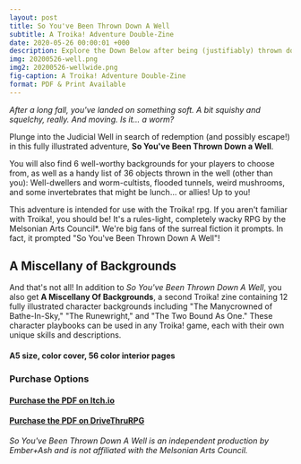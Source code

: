 ```yaml
---
layout: post
title: So You've Been Thrown Down A Well
subtitle: A Troika! Adventure Double-Zine
date: 2020-05-26 00:00:01 +000
description: Explore the Down Below after being (justifiably) thrown down a well in this adventure for Troika!
img: 20200526-well.png
img2: 20200526-wellwide.png
fig-caption: A Troika! Adventure Double-Zine
format: PDF & Print Available
---
```

*After a long fall, you've landed on something soft. A bit squishy and squelchy, really. And moving. Is it... a worm?*

Plunge into the Judicial Well in search of redemption (and possibly escape!) in this fully illustrated adventure, **So You've Been Thrown Down a Well**.

You will also find 6 well-worthy backgrounds for your players to choose from, as well as a handy list of 36 objects thrown in the well (other than you): Well-dwellers and worm-cultists, flooded tunnels, weird mushrooms, and some invertebrates that might be lunch... or allies! Up to you!

This adventure is intended for use with the Troika! rpg. If you aren't familiar with Troika!, you should be! It's a rules-light, completely wacky RPG by the Melsonian Arts Council*. We're big fans of the surreal fiction it prompts. In fact, it prompted "So You've Been Thrown Down A Well"!

## A Miscellany of Backgrounds

And that's not all! In addition to *So You've Been Thrown Down A Well*, you also get **A Miscellany Of Backgrounds**, a second Troika! zine containing 12 fully illustrated character backgrounds including "The Manycrowned of Bathe-In-Sky," "The Runewright," and "The Two Bound As One." These character playbooks can be used in any Troika! game, each with their own unique skills and descriptions.

#### A5 size, color cover, 56 color interior pages

### Purchase Options
#### [Purchase the PDF on Itch.io](https://byemberandash.itch.io/downawell/purchase)
#### [Purchase the PDF on DriveThruRPG](https://www.drivethrurpg.com/product/313219/So-Youve-Been-Thrown-Down-A-Well)

*So You've Been Thrown Down A Well is an independent production by Ember+Ash and is not affiliated with the Melsonian Arts Council.*
